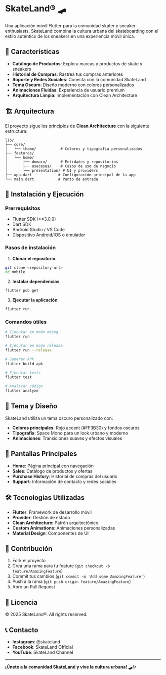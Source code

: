 # SkateLand® 🛹

Una aplicación móvil Flutter para la comunidad skater y sneaker enthusiasts. SkateLand combina la cultura urbana del skateboarding con el estilo auténtico de los sneakers en una experiencia móvil única.

## 🎯 Características

- **Catálogo de Productos**: Explora marcas y productos de skate y sneakers
- **Historial de Compras**: Rastrea tus compras anteriores
- **Soporte y Redes Sociales**: Conecta con la comunidad SkateLand
- **Tema Oscuro**: Diseño moderno con colores personalizados
- **Animaciones Fluidas**: Experiencia de usuario premium
- **Arquitectura Limpia**: Implementación con Clean Architecture

## 🏗️ Arquitectura

El proyecto sigue los principios de **Clean Architecture** con la siguiente estructura:

```
lib/
├── core/
│   └── theme/           # Colores y tipografía personalizados
├── features/
│   └── home/
│       ├── domain/      # Entidades y repositorios
│       ├── usecases/    # Casos de uso de negocio
│       └── presentation/ # UI y providers
├── app.dart            # Configuración principal de la app
└── main.dart           # Punto de entrada
```

## 🚀 Instalación y Ejecución

### Prerrequisitos
- Flutter SDK (>=3.0.0)
- Dart SDK
- Android Studio / VS Code
- Dispositivo Android/iOS o emulador

### Pasos de instalación

1. **Clonar el repositorio**
```bash
git clone <repository-url>
cd mobile
```

2. **Instalar dependencias**
```bash
flutter pub get
```

3. **Ejecutar la aplicación**
```bash
flutter run
```

### Comandos útiles

```bash
# Ejecutar en modo debug
flutter run

# Ejecutar en modo release
flutter run --release

# Generar APK
flutter build apk

# Ejecutar tests
flutter test

# Analizar código
flutter analyze
```

## 🎨 Tema y Diseño

SkateLand utiliza un tema oscuro personalizado con:
- **Colores principales**: Rojo accent (#FF3B30) y fondos oscuros
- **Tipografía**: Space Mono para un look urbano y moderno
- **Animaciones**: Transiciones suaves y efectos visuales

## 📱 Pantallas Principales

- **Home**: Página principal con navegación
- **Sales**: Catálogo de productos y ofertas
- **Purchase History**: Historial de compras del usuario
- **Support**: Información de contacto y redes sociales

## 🛠️ Tecnologías Utilizadas

- **Flutter**: Framework de desarrollo móvil
- **Provider**: Gestión de estado
- **Clean Architecture**: Patrón arquitectónico
- **Custom Animations**: Animaciones personalizadas
- **Material Design**: Componentes de UI

## 🤝 Contribución

1. Fork el proyecto
2. Crea una rama para tu feature (`git checkout -b feature/AmazingFeature`)
3. Commit tus cambios (`git commit -m 'Add some AmazingFeature'`)
4. Push a la rama (`git push origin feature/AmazingFeature`)
5. Abre un Pull Request

## 📄 Licencia

© 2025 SkateLand®. All rights reserved.

## 📞 Contacto

- **Instagram**: @skateland
- **Facebook**: SkateLand Official
- **YouTube**: SkateLand Channel

---

**¡Únete a la comunidad SkateLand y vive la cultura urbana! 🛹✨**
